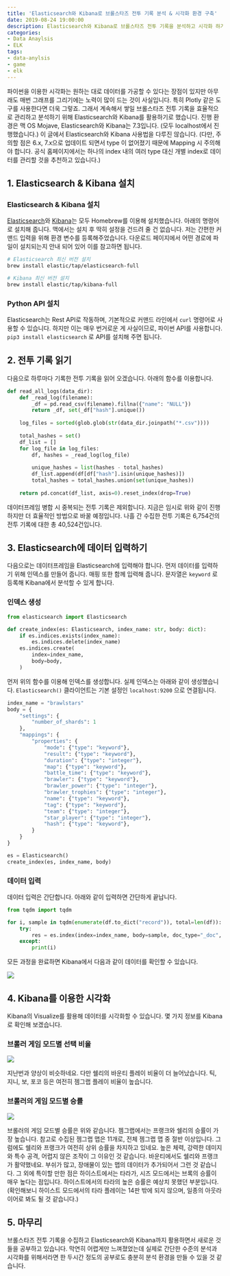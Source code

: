 ```yaml
---
title: 'Elasticsearch와 Kibana로 브롤스타즈 전투 기록 분석 & 시각화 환경 구축'
date: 2019-08-24 19:00:00
description: Elasticsearch와 Kibana로 브롤스타즈 전투 기록을 분석하고 시각화 하기 위한 환경을 구축합니다.
categories:
- Data Anaylsis
- ELK
tags:
- data-anylsis
- game
- elk
---
```


파이썬을 이용한 시각화는 원하는 대로 데이터를 가공할 수 있다는 장점이 있지만 아무래도 매번 그래프를 그리기에는 노력이 많이 드는 것이 사실입니다. 특히 Plotly 같은 도구를 사용한다면 더욱 그렇죠. 그래서 계속해서 쌓일 브롤스타즈 전투 기록을 효율적으로 관리하고 분석하기 위해 Elasticsearch와 Kibana를 활용하기로 했습니다. 진행 환경은 맥 OS Mojave, Elasticsearch와 Kibana는 7.3입니다. (모두 localhost에서 진행했습니다.) 이 글에서 Elasticsearch와 Kibana 사용법을 다루진 않습니다. (다만, 주의할 점은 6.x, 7.x으로 업데이트 되면서 type 이 없어졌기 때문에 Mapping 시 주의해야 합니다. 공식 홈페이지에서는 하나의 index 내의 여러 type 대신 개별 index로 데이터를 관리할 것을 추천하고 있습니다.)



## 1. Elasticsearch & Kibana 설치

### Elasticsearch & Kibana 설치

[Elasticsearch](https://www.elastic.co/kr/downloads/elasticsearch)와 [Kibana](https://www.elastic.co/guide/en/kibana/7.3/brew.html)는 모두 Homebrew를 이용해 설치했습니다. 아래의 명령어로 설치해 줍니다. 맥에서는 설치 후 딱히 설정을 건드려 줄 건 없습니다. 저는 간편한 커맨드 입력을 위해 환경 변수를 등록해주었습니다. 다운로드 페이지에서 어떤 경로에 파일이 설치되는지 안내 되어 있어 이를 참고하면 됩니다.

```bash
# Elasticsearch 최신 버전 설치
brew install elastic/tap/elasticsearch-full

# Kibana 최신 버전 설치
brew install elastic/tap/kibana-full
```



### Python API 설치

Elasticsearch는 Rest API로 작동하며, 기본적으로 커맨드 라인에서 `curl` 명령어로 사용할 수 있습니다. 하지만 이는 매우 번거로운 게 사실이므로, 파이썬 API를 사용합니다. `pip3 install elasticsearch` 로 API를 설치해 주면 됩니다.



## 2. 전투 기록 읽기

다음으로 하루마다 기록한 전투 기록을 읽어 오겠습니다. 아래의 함수를 이용합니다.

```python
def read_all_logs(data_dir):
    def _read_log(filename):
        _df = pd.read_csv(filename).fillna({"name": "NULL"})
        return _df, set(_df["hash"].unique())
    
    log_files = sorted(glob.glob(str(data_dir.joinpath("*.csv"))))
    
    total_hashes = set()
    df_list = []
    for log_file in log_files:
        df, hashes = _read_log(log_file)
        
        unique_hashes = list(hashes - total_hashes)
        df_list.append(df[df["hash"].isin(unique_hashes)])
        total_hashes = total_hashes.union(set(unique_hashes))
    
    return pd.concat(df_list, axis=0).reset_index(drop=True)
```



데이터프레임 병합 시 중복되는 전투 기록은 제외합니다. 지금은 임시로 위와 같이 진행하지만 더 효율적인 방법으로 바꿀 예정입니다. 나흘 간 수집한 전투 기록은 6,754건의 전투 기록에 대한 총 40,524건입니다.



## 3. Elasticsearch에 데이터 입력하기

다음으로는 데이터프레임을 Elasticsearch에 입력해야 합니다. 먼저 데이터를 입력하기 위해 인덱스를 만들어 줍니다. 매핑 또한 함께 입력해 줍니다. 문자열은 `keyword` 로 등록해 Kibana에서 분석할 수 있게 합니다.



### 인덱스 생성

```python
from elasticsearch import Elasticsearch

def create_index(es: Elasticsearch, index_name: str, body: dict):
    if es.indices.exists(index_name):
        es.indices.delete(index_name)
    es.indices.create(
        index=index_name,
        body=body,
    )
```



먼저 위의 함수를 이용해 인덱스를 생성합니다. 실제 인덱스는 아래와 같이 생성했습니다. `Elasticsearch()` 클라이언트는 기본 설정인 `localhost:9200` 으로 연결됩니다.

```python
index_name = "brawlstars" 
body = {
    "settings": {
        "number_of_shards": 1
    },
    "mappings": {
        "properties": {
            "mode": {"type": "keyword"},
            "result": {"type": "keyword"},
            "duration": {"type": "integer"},
            "map": {"type": "keyword"},
            "battle_time": {"type": "keyword"},
            "brawler": {"type": "keyword"},
            "brawler_power": {"type": "integer"},
            "brawler_trophies": {"type": "integer"},
            "name": {"type": "keyword"},
            "tag": {"type": "keyword"},
            "team": {"type": "integer"},
            "star_player": {"type": "integer"},
            "hash": {"type": "keyword"},
        }
    }
}

es = Elasticsearch()
create_index(es, index_name, body)
```



### 데이터 입력

데이터 입력은 간단합니다. 아래와 같이 입력하면 간단하게 끝납니다.

```python
from tqdm import tqdm

for i, sample in tqdm(enumerate(df.to_dict("record")), total=len(df)):
    try:
        res = es.index(index=index_name, body=sample, doc_type="_doc", id=i)
    except:
        print(i)
```



모든 과정을 완료하면 Kibana에서 다음과 같이 데이터를 확인할 수 있습니다.

![](https://drive.google.com/uc?id=1Z0X18vZho1mV6WYIKEFKlAHAWAc-q8ex)



## 4. Kibana를 이용한 시각화

Kibana의 Visualize를 활용해 데이터를 시각화할 수 있습니다. 몇 가지 정보를 Kibana로 확인해 보겠습니다.



### 브롤러 게임 모드별 선택 비율

![](https://drive.google.com/uc?id=1rYRbyhnmrLuAw5lQCwJbw4qhkP32c2E9)



지난번과 양상이 비슷하네요. 다만 쉘리의 바운티 플레이 비율이 더 늘어났습니다. 틱, 지니, 보, 포코 등은 여전히 젬그랩 플레이 비율이 높습니다.



### 브롤러의 게임 모드별 승률

![](https://drive.google.com/uc?id=1t3WycCl9OQ7O-HxhFrY2fSB7FDwM6eFP)



브롤러의 게임 모드별 승률은 위와 같습니다. 젬그랩에서는 프랭크와 쉘리의 승률이 가장 높습니다. 참고로 수집된 젬그랩 맵은 11개로, 전체 젬그랩 맵 중 절반 이상입니다. 그럼에도 쉘리와 프랭크가 여전히 상위 승률을 차지하고 있네요. 높은 체력, 강력한 데미지와 특수 공격, 어렵지 않은 조작이 그 이유인 것 같습니다. 바운티에서도 쉘리와 프랭크가 활약했네요. 부쉬가 많고, 장애물이 있는 맵의 데이터가 추가되어서 그런 것 같습니다. 그 외에 특이할 만한 점은 하이스트에서는 타라가, 시즈 모드에서는 브록의 승률이 매우 높다는 점입니다. 하이스트에서의 타라의 높은 승률은 예상치 못했던 부분입니다. (확인해보니 하이스트 모드에서의 타라 플레이는 14판 밖에 되지 않으며, 일종의 아웃라이어로 봐도 될 것 같습니다.)



## 5. 마무리

브롤스타즈 전투 기록을 수집하고 Elasticsearch와 Kibana까지 활용하면서 새로운 것들을 공부하고 있습니다. 막연히 어렵게만 느껴졌었는데 실제로 간단한 수준의 분석과 시각화를 위해서라면 한 두시간 정도의 공부로도 충분히 분석 환경을 만들 수 있을 것 같습니다.